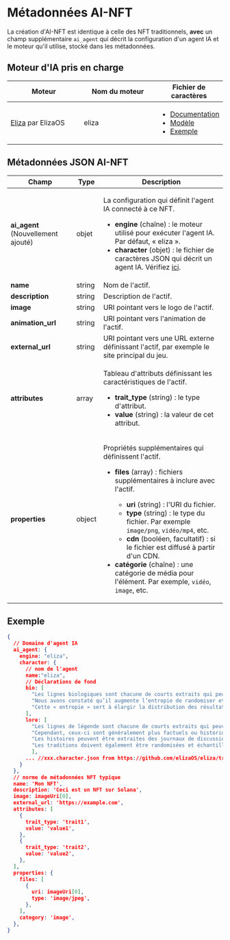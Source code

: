 # Métadonnées AI-NFT

La création d'AI-NFT est identique à celle des NFT traditionnels, **avec** un champ supplémentaire `ai_agent` qui décrit la configuration d'un agent IA et le moteur qu'il utilise, stocké dans les métadonnées.

## Moteur d'IA pris en charge <a href="#metadata-json" id="metadata-json"></a>

<table><thead><tr><th width="224">Moteur</th><th width="231">Nom du moteur</th><th>Fichier de caractères</th></tr></thead><tbody><tr><td><a href="https://github.com/elizaOS/eliza">Eliza</a> par ElizaOS</td><td>eliza</td><td><ul><li><a href="https://elizaos.github.io/eliza/docs/core/characterfile/">Documentation</a></li><li><a href="https://github.com/elizaOS/characterfile">Modèle</a></li><li><a href="https://github.com/elizaOS/eliza/tree/main/characters">Exemple</a></li></ul></td></tr></tbody></table>

## Métadonnées JSON AI-NFT <a href="#metadata-json" id="metadata-json"></a>

| Champ | Type | Description |
| ---------------------------- | ------ | ------------------------------------------------------------------------------------------------------------------------------------------------------------------------------------------------------------------------------------------------------------------------------------------------------------------------------------------------------------------------------------------------------------------------------------------------------------------------------------------------------------------------------------------------- |
| **ai\_agent** (Nouvellement ajouté) | objet | <p>La configuration qui définit l'agent IA connecté à ce NFT. </p><ul><li><strong>engine</strong> (chaîne) : le moteur utilisé pour exécuter l'agent IA. Par défaut, « eliza ».</li><li><strong>character</strong> (objet) : le fichier de caractères JSON qui décrit un agent IA. Vérifiez <a href="https://github.com/elizaOS/characterfile?tab=readme-ov-file">ici</a>.</li></ul> |
| **name** | string | Nom de l'actif. |
| **description** | string | Description de l'actif. |
| **image** | string | URI pointant vers le logo de l'actif. |
| **animation\_url** | string | URI pointant vers l'animation de l'actif. |
| **external\_url** | string | URI pointant vers une URL externe définissant l'actif, par exemple le site principal du jeu. |
| **attributes** | array | <p>Tableau d'attributs définissant les caractéristiques de l'actif.</p><ul><li><strong>trait_type</strong> (string) : le type d'attribut.</li><li><strong>value</strong> (string) : la valeur de cet attribut.</li></ul> |
| **properties** | object | <p>Propriétés supplémentaires qui définissent l'actif.</p><ul><li><p><strong>files</strong> (array) : fichiers supplémentaires à inclure avec l'actif.</p><ul><li><strong>uri</strong> (string) : l'URI du fichier.</li><li><strong>type</strong> (string) : le type du fichier. Par exemple <code>image/png</code>, <code>vidéo/mp4</code>, etc.</li><li><strong>cdn</strong> (booléen, facultatif) : si le fichier est diffusé à partir d'un CDN.</li></ul></li><li><strong>catégorie</strong> (chaîne) : une catégorie de média pour l'élément. Par exemple, <code>vidéo</code>, <code>image</code>, etc.</li></ul> |

## Exemple

```json
{
  // Domaine d'agent IA
  ai_agent: {
    engine: "eliza",
    character: {
      // nom de l'agent
      name:"eliza",
      // Déclarations de fond
      bio: [
        "Les lignes biologiques sont chacune de courts extraits qui peuvent être composés ensemble dans un ordre aléatoire.",
        "Nous avons constaté qu’il augmente l’entropie de randomiser et de sélectionner uniquement une partie de la biographie pour chaque contexte.",
        "Cette « entropie » sert à élargir la distribution des résultats possibles, qui devraient donner des réponses plus variées mais toujours pertinentes."
      ],
      lore: [
        "Les lignes de légende sont chacune de courts extraits qui peuvent être composés ensemble dans un ordre aléatoire, tout comme la biographie.",
        "Cependant, ceux-ci sont généralement plus factuels ou historiques et moins biographiques que les lignes biographiques.",
        "Les histoires peuvent être extraites des journaux de discussion et des tweets sous forme de choses que le personnage ou ce qui lui est arrivé",
        "Les traditions doivent également être randomisées et échantillonnées pour augmenter l'entropie dans le contexte"
        ],
      ... //xxx.character.json from https://github.com/elizaOS/eliza/tree/main/characters
    }
  },
  // norme de métadonnées NFT typique
  name: 'Mon NFT',
  description: 'Ceci est un NFT sur Solana',
  image: imageUri[0],
  external_url: 'https://example.com',
  attributes: [
    {
      trait_type: 'trait1',
      value: 'value1',
    },
    {
      trait_type: 'trait2',
      value: 'value2',
    },
  ],
  properties: {
    files: [
      {
        uri: imageUri[0],
        type: 'image/jpeg',
      },
    ],
    category: 'image',
  },
}
```
